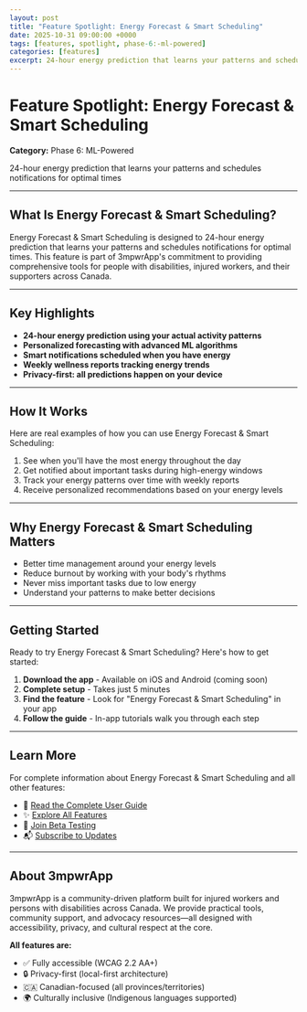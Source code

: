 ```yaml
---
layout: post
title: "Feature Spotlight: Energy Forecast & Smart Scheduling"
date: 2025-10-31 09:00:00 +0000
tags: [features, spotlight, phase-6:-ml-powered]
categories: [features]
excerpt: 24-hour energy prediction that learns your patterns and schedules notifications for optimal times
---
```


# Feature Spotlight: Energy Forecast & Smart Scheduling

**Category:** Phase 6: ML-Powered

24-hour energy prediction that learns your patterns and schedules notifications for optimal times

---

## What Is Energy Forecast & Smart Scheduling?

Energy Forecast & Smart Scheduling is designed to 24-hour energy prediction that learns your patterns and schedules notifications for optimal times. This feature is part of 3mpwrApp's commitment to providing comprehensive tools for people with disabilities, injured workers, and their supporters across Canada.

---

## Key Highlights

- **24-hour energy prediction using your actual activity patterns**
- **Personalized forecasting with advanced ML algorithms**
- **Smart notifications scheduled when you have energy**
- **Weekly wellness reports tracking energy trends**
- **Privacy-first: all predictions happen on your device**

---

## How It Works

Here are real examples of how you can use Energy Forecast & Smart Scheduling:

1. See when you'll have the most energy throughout the day
2. Get notified about important tasks during high-energy windows
3. Track your energy patterns over time with weekly reports
4. Receive personalized recommendations based on your energy levels

---

## Why Energy Forecast & Smart Scheduling Matters

- Better time management around your energy levels
- Reduce burnout by working with your body's rhythms
- Never miss important tasks due to low energy
- Understand your patterns to make better decisions

---

## Getting Started

Ready to try Energy Forecast & Smart Scheduling? Here's how to get started:

1. **Download the app** - Available on iOS and Android (coming soon)
2. **Complete setup** - Takes just 5 minutes
3. **Find the feature** - Look for "Energy Forecast & Smart Scheduling" in your app
4. **Follow the guide** - In-app tutorials walk you through each step

---

## Learn More

For complete information about Energy Forecast & Smart Scheduling and all other features:

- 📖 [Read the Complete User Guide](/user-guide/#energy-forecast-smart-scheduling)
- ✨ [Explore All Features](/features/)
- 🧪 [Join Beta Testing](/beta/)
- 📬 [Subscribe to Updates](/newsletter/)

---

## About 3mpwrApp

3mpwrApp is a community-driven platform built for injured workers and persons with disabilities across Canada. We provide practical tools, community support, and advocacy resources—all designed with accessibility, privacy, and cultural respect at the core.

**All features are:**
- ✅ Fully accessible (WCAG 2.2 AA+)
- 🔒 Privacy-first (local-first architecture)
- 🇨🇦 Canadian-focused (all provinces/territories)
- 🌍 Culturally inclusive (Indigenous languages supported)
